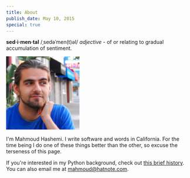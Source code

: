 ```yaml
---
title: About
publish_date: May 10, 2015
special: true
---
```


**sed·i·men·tal** /ˌsedəˈmen(t)əl/ *adjective* - of or relating to gradual accumulation of sentiment.

<img title="Yours truly" src="/uploads/me_1.jpg" width=200>

I'm Mahmoud Hashemi. I write software and words in California. For the
time being I do one of these things better than the other, so excuse
the terseness of this page.

If you're interested in my Python background, check out
[this brief history](/python_community_intro.html "Python Community
Intro"). You can also email me at mahmoud@hatnote.com.
